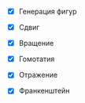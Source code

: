 -   [x] Генерация фигур
<!-- доделать выравнивание -->
-   [x] Сдвиг
-   [x] Вращение
-   [x] Гомотатия
-   [x] Отражение

-   [x] Франкенштейн
